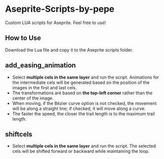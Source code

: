 # Aseprite-Scripts-by-pepe
Custom LUA scripts for Aseprite. Feel free to use!

## How to Use
Download the Lua file and copy it to the Aseprite scripts folder.

## add_easing_animation
- Select **multiple cels in the same layer** and run the script. Animations for the intermediate cels will be generated based on the position of the images in the first and last cels.
- The transformations are based on **the top-left corner** rather than the center of the image.
- When moving, if the Bézier curve option is not checked, the movement will be along a straight line; if checked, it will move along a curve.
- The faster the speed, the closer the trail length is to the maximum trail length.

## shiftcels
- Select **multiple cels in the same layer** and run the script. The selected cels will be shifted forward or backward while maintaining the loop.